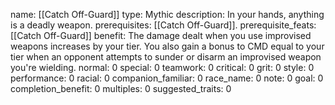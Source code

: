 name: [[Catch Off-Guard]]
type: Mythic
description: In your hands, anything is a deadly weapon.
prerequisites: [[Catch Off-Guard]].
prerequisite_feats: [[Catch Off-Guard]]
benefit: The damage dealt when you use improvised weapons increases by your tier. You also gain a bonus to CMD equal to your tier when an opponent attempts to sunder or disarm an improvised weapon you're wielding.
normal: 0
special: 0
teamwork: 0
critical: 0
grit: 0
style: 0
performance: 0
racial: 0
companion_familiar: 0
race_name: 0
note: 0
goal: 0
completion_benefit: 0
multiples: 0
suggested_traits: 0
